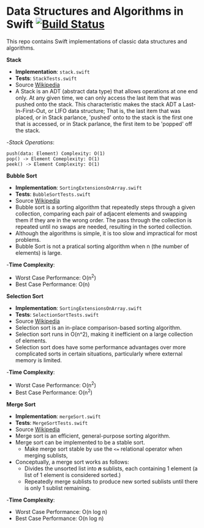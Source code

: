 # Data Structures and Algorithms in Swift [![Build Status](https://travis-ci.org/yanil3500/data-structures-and-algorithms-in-swift.svg?branch=master)](https://travis-ci.org/yanil3500/data-structures-and-algorithms-in-swift)
This repo contains Swift implementations of classic data structures and algorithms.

**Stack**
- **Implementation**: `stack.swift`
- **Tests**: `StackTests.swift`
- Source [Wikipedia](https://en.wikipedia.org/wiki/Stack_(abstract_data_type))
- A Stack is an ADT (abstract data type) that allows operations at one end only. At any given time, we can only access the last item that was pushed onto the stack. This characteristic makes the stack ADT a Last-In-First-Out, or LIFO data structure; That is, the last item that was placed, or in Stack parlance, 'pushed' onto to the stack is the first one that is accessed, or in Stack parlance, the first item to be 'popped' off the stack.

-*Stack Operations*:

    push(data: Element) Complexity: O(1)
    pop() -> Element Comeplexity: O(1)
    peek() -> Element Complexity: O(1)

**Bubble Sort**
- **Implementation**: `SortingExtensionsOnArray.swift`
- **Tests**: `BubbleSortTests.swift`
- Source [Wikipedia](https://en.wikipedia.org/wiki/Bubble_sort)
- Bubble sort is a sorting algorithm that repeatedly steps through a given collection, comparing each pair of adjacent elements and swapping them if they are in the wrong order.
     The pass through the collection is repeated until no swaps are needed, resulting in the sorted 
     collection.
- Although the algorithms is simple, it is too slow and impractical for most problems.
- Bubble Sort is not a pratical sorting algorithm when n (the number of elements) is large.

-**Time Complexity**:
- Worst Case Performance: O(n<sup>2</sup>) 
- Best Case Performance: O(n)

**Selection Sort**
- **Implementation**: `SortingExtensionsOnArray.swift`
- **Tests**: `SelectionSortTests.swift`
- Source [Wikipedia](https://en.wikipedia.org/wiki/Selection_sort)
- Selection sort is an in-place comparison-based sorting algorithm.
- Selection sort runs in O(n^2), making it inefficient on a large collection of elements.
- Selection sort does have some performance advantages over more complicated sorts in certain situations, particularly where external memory is limited.

-**Time Complexity**:
- Worst Case Performance: O(n<sup>2</sup>) 
- Best Case Performance: O(n<sup>2</sup>)

**Merge Sort**
- **Implementation**: `mergeSort.swift`
- **Tests**: `MergeSortTests.swift`
- Source [Wikipedia](https://en.wikipedia.org/wiki/Merge_sort)
- Merge sort is an efficient, general-purpose sorting algorithm.
- Merge sort can be implemented to be a stable sort.
    - Make merge sort stable by use the `<=` relational operator when merging sublists,
- Conceptually, a merge sort works as follows:
    - Divides the unsorted list into <em>**n**</em> sublists, each containing 1 element (a list of 1 element is considered sorted.)
    - Repeatedly merge sublists to produce new sorted sublists until there is only 1 sublist remaining.

-**Time Complexity**:
- Worst Case Performance: O(n log n)
- Best Case Performance: O(n log n)